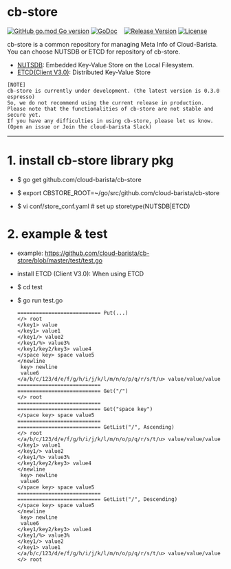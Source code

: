 # cb-store
[![GitHub go.mod Go version](https://img.shields.io/github/go-mod/go-version/cloud-barista/cb-store?label=go.mod)](https://github.com/cloud-barista/cb-store/blob/master/go.mod)
[![GoDoc](http://img.shields.io/badge/go-documentation-blue.svg?style=flat-square)](https://pkg.go.dev/github.com/cloud-barista/cb-store@master)&nbsp;&nbsp;&nbsp;
[![Release Version](https://img.shields.io/github/v/release/cloud-barista/cb-store)](https://github.com/cloud-barista/cb-store/releases)
[![License](https://img.shields.io/badge/License-Apache%202.0-blue.svg)](https://github.com/cloud-barista/cb-store/blob/master/LICENSE)

cb-store is a common repository for managing Meta Info of Cloud-Barista.
You can choose NUTSDB or ETCD for repository of cb-store.

-	[NUTSDB](https://github.com/xujiajun/nutsdb): Embedded Key-Value Store on the Local Filesystem.
- [ETCD(Client V3.0)](https://github.com/etcd-io/etcd): Distributed Key-Value Store

```
[NOTE]
cb-store is currently under development. (the latest version is 0.3.0 espresso)
So, we do not recommend using the current release in production.
Please note that the functionalities of cb-store are not stable and secure yet.
If you have any difficulties in using cb-store, please let us know.
(Open an issue or Join the cloud-barista Slack)
```
***

# 1.	install cb-store library pkg
-	$ go get github.com/cloud-barista/cb-store  
 
- $ export CBSTORE_ROOT=~/go/src/github.com/cloud-barista/cb-store
    
- $ vi conf/store_conf.yaml # set up storetype(NUTSDB|ETCD)
  
# 2.	example & test
- example: https://github.com/cloud-barista/cb-store/blob/master/test/test.go
  
- install ETCD (Client V3.0): When using ETCD
    
-	$ cd test  
    
-	$ go run test.go 

      ```
      =========================== Put(...)
      </> root
      </key1> value
      </key1> value1
      </key1/> value2
      </key1/%> value3%
      </key1/key2/key3> value4
      </space key> space value5
      </newline
       key> newline
       value6
      </a/b/c/123/d/e/f/g/h/i/j/k/l/m/n/o/p/q/r/s/t/u> value/value/value
      ===========================
      =========================== Get("/")
      </> root
      ===========================
      =========================== Get("space key")
      </space key> space value5
      ===========================
      =========================== GetList("/", Ascending)
      </> root
      </a/b/c/123/d/e/f/g/h/i/j/k/l/m/n/o/p/q/r/s/t/u> value/value/value
      </key1> value1
      </key1/> value2
      </key1/%> value3%
      </key1/key2/key3> value4
      </newline
       key> newline
       value6
      </space key> space value5
      ===========================
      =========================== GetList("/", Descending)
      </space key> space value5
      </newline
       key> newline
       value6
      </key1/key2/key3> value4
      </key1/%> value3%
      </key1/> value2
      </key1> value1
      </a/b/c/123/d/e/f/g/h/i/j/k/l/m/n/o/p/q/r/s/t/u> value/value/value
      </> root

      ```
